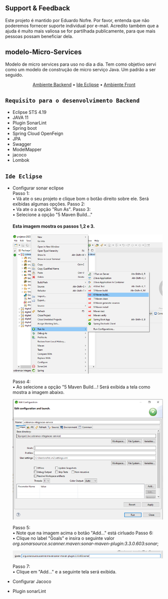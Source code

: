 ## Support & Feedback<BR>
Este projeto é mantido por Eduardo Nofre. Por favor, entenda que não poderemos fornecer suporte individual por e-mail. Acredito também que a ajuda é muito mais valiosa se for partilhada publicamente, para que mais pessoas possam beneficiar dela.

## modelo-Micro-Services
Modelo de micro services para uso no dia  a dia.
Tem como objetivo servi como um modelo de construção de micro serviço Java. Um padrão a ser seguido.

<p align="center">
   <a href="#ambiente-dev-backend">Ambiente Backend</a> •
   <a href="#infra-estrutura-aws">Ide Eclipse</a> •
  <a href="#ambiente-dev-front">Ambiente Front</a>
</p>

## `Requisito para o desenvolvimento Backend`
- Eclipse STS 4.19
- JAVA 11 
- Plugin SonarLint
- Spring boot 
- Spring Cloud OpenFeign
- JPA
- Swagger 
- ModelMapper 
- jacoco 
- Lombok

## `Ide Eclipse`
- Configurar sonar eclipse<br>
     Passo 1:<br>
        • Vá ate o seu projeto e clique bom o botão direito sobre ele. Será exibidas algumas opções.
     Passo 2:<br>
        • Va ate o a opção "Run As".
     Passo 3:<br>
        • Selecione a opção "5 Maven Build..."
        
  #### Esta imagem mostra os passos 1,2 e 3.

     ![sonar](sonar.png)

     Passo 4:<br>
        • Ao selecione a opção "5 Maven Build...! Será exibida a tela como mostra a imagem abaixo.
  
     ![Mavem Build ...](buildMaven.PNG)
  
     Passo 5:<br>
        • Note que na imagem acima o botão "Add..." está cirluado 
     Passo 6:<br>
        • Clique no label "Goals" e insira o seguinte valor *org.sonarsource.scanner.maven:sonar-maven-plugin:3.3.0.603:sonar*;

    ![goals](goals.PNG)
  
     Passo 7:<br>
        • Clique em "Add..." e a seguinte tela será exibida.

        
  
- Configurar Jacoco
- Plugin sonarLint
